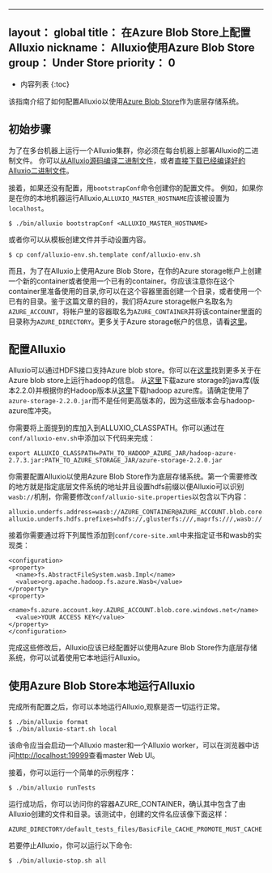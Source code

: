 
---
layout： global
title： 在Azure Blob Store上配置Alluxio
nickname： Alluxio使用Azure Blob Store
group： Under Store
priority： 0
---

* 内容列表
{:toc}

该指南介绍了如何配置Alluxio以使用[Azure Blob Store](https://azure.microsoft.com/en-in/services/storage/blobs/)作为底层存储系统。

## 初始步骤

为了在多台机器上运行一个Alluxio集群，你必须在每台机器上部署Alluxio的二进制文件。
你可以[从Alluxio源码编译二进制文件](Building-Alluxio-Master-Branch.html)，或者[直接下载已经编译好的Alluxio二进制文件](Running-Alluxio-Locally.html)。

接着，如果还没有配置，用`bootstrapConf`命令创建你的配置文件。
例如，如果你是在你的本地机器运行Alluxio,`ALLUXIO_MASTER_HOSTNAME`应该被设置为`localhost`。

```
$ ./bin/alluxio bootstrapConf <ALLUXIO_MASTER_HOSTNAME>
```

或者你可以从模板创建文件并手动设置内容。

```
$ cp conf/alluxio-env.sh.template conf/alluxio-env.sh
```
而且，为了在Alluxio上使用Azure Blob Store，在你的Azure storage帐户上创建一个新的container或者使用一个已有的container。你应该注意你在这个container里准备使用的目录,你可以在这个容器里面创建一个目录，或者使用一个已有的目录。鉴于这篇文章的目的，我们将Azure storage帐户名取名为`AZURE_ACCOUNT`，将帐户里的容器取名为`AZURE_CONTAINER`并将该container里面的目录称为`AZURE_DIRECTORY`。更多关于Azure storage帐户的信息，请看[这里](https://docs.microsoft.com/en-us/azure/storage/storage-create-storage-account)。

## 配置Alluxio
Alluxio可以通过HDFS接口支持Azure blob store。你可以在[这里](http://hadoop.apache.org/docs/r2.7.1/hadoop-azure/index.html)找到更多关于在Azure blob store上运行hadoop的信息。
从[这里](https://mvnrepository.com/artifact/com.microsoft.azure/azure-storage)下载azure storage的java库(版本2.2.0)并根据你的Hadoop版本从[这里](https://mvnrepository.com/artifact/org.apache.hadoop/hadoop-azure)下载hadoop azure库。请确定使用了 `azure-storage-2.2.0.jar`而不是任何更高版本的，因为这些版本会与hadoop-azure库冲突。

你需要将上面提到的库加入到ALLUXIO_CLASSPATH。你可以通过在`conf/alluxio-env.sh`中添加以下代码来完成：
```
export ALLUXIO_CLASSPATH=PATH_TO_HADOOP_AZURE_JAR/hadoop-azure-2.7.3.jar:PATH_TO_AZURE_STORAGE_JAR/azure-storage-2.2.0.jar
```

你需要配置Alluxio以使用Azure Blob Store作为底层存储系统。第一个需要修改的地方就是指定底层文件系统的地址并且设置hdfs前缀以便Alluxio可以识别 `wasb://`机制，你需要修改`conf/alluxio-site.properties`以包含以下内容：

```
alluxio.underfs.address=wasb://AZURE_CONTAINER@AZURE_ACCOUNT.blob.core.windows.net/AZURE_DIRECTORY/
alluxio.underfs.hdfs.prefixes=hdfs://,glusterfs:///,maprfs:///,wasb://
```

接着你需要通过将下列属性添加到`conf/core-site.xml`中来指定证书和wasb的实现类：
```
<configuration>
<property>
  <name>fs.AbstractFileSystem.wasb.Impl</name>
  <value>org.apache.hadoop.fs.azure.Wasb</value>
</property>
<property>
  <name>fs.azure.account.key.AZURE_ACCOUNT.blob.core.windows.net</name>
  <value>YOUR ACCESS KEY</value>
</property>
</configuration>
```

完成这些修改后，Alluxio应该已经配置好以使用Azure Blob Store作为底层存储系统，你可以试着使用它本地运行Alluxio。

## 使用Azure Blob Store本地运行Alluxio

完成所有配置之后，你可以本地运行Alluxio,观察是否一切运行正常。

```
$ ./bin/alluxio format
$ ./bin/alluxio-start.sh local
```

该命令应当会启动一个Alluxio master和一个Alluxio worker，可以在浏览器中访问[http://localhost:19999](http://localhost:19999)查看master Web UI。

接着，你可以运行一个简单的示例程序：

```
$ ./bin/alluxio runTests
```

运行成功后，你可以访问你的容器AZURE_CONTAINER，确认其中包含了由Alluxio创建的文件和目录。该测试中，创建的文件名应该像下面这样：

```
AZURE_DIRECTORY/default_tests_files/BasicFile_CACHE_PROMOTE_MUST_CACHE
```

若要停止Alluxio，你可以运行以下命令:

```
$ ./bin/alluxio-stop.sh all
```
